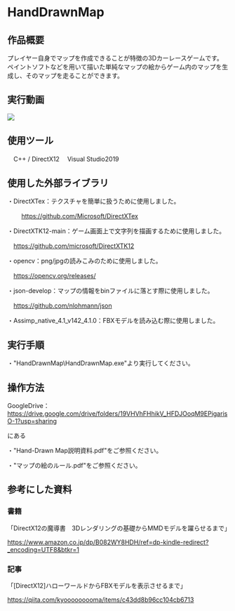 # HandDrawnMap
## 作品概要
プレイヤー自身でマップを作成できることが特徴の3Dカーレースゲームです。
ペイントソフトなどを用いて描いた単純なマップの絵からゲーム内のマップを生成し、そのマップを走ることができます。

## 実行動画
[![](https://img.youtube.com/vi/An4UryWPpGE/0.jpg)](https://www.youtube.com/watch?v=An4UryWPpGE)


## 使用ツール
　C++ / DirectX12 
　Visual Studio2019


## 使用した外部ライブラリ

・DirectXTex：テクスチャを簡単に扱うために使用しました。

　
　https://github.com/Microsoft/DirectXTex

・DirectXTK12-main：ゲーム画面上で文字列を描画するために使用しました。

　https://github.com/microsoft/DirectXTK12

・opencv：png/jpgの読みこみのために使用しました。

　https://opencv.org/releases/

・json-develop：マップの情報をbinファイルに落とす際に使用しました。

　https://github.com/nlohmann/json

・Assimp_native_4.1_v142_4.1.0：FBXモデルを読み込む際に使用しました。


## 実行手順
・"HandDrawnMap\HandDrawnMap.exe"より実行してください。


## 操作方法
GoogleDrive：https://drive.google.com/drive/folders/19VHVhFHhikV_HFDJOoqM9EPigarisO-1?usp=sharing

にある

・"Hand-Drawn Map説明資料.pdf"をご参照ください。

・"マップの絵のルール.pdf"をご参照ください。


## 参考にした資料
### 書籍
「DirectX12の魔導書　3Dレンダリングの基礎からMMDモデルを躍らせるまで」

https://www.amazon.co.jp/dp/B082WY8HDH/ref=dp-kindle-redirect?_encoding=UTF8&btkr=1

### 記事
「[DirectX12]ハローワールドからFBXモデルを表示させるまで」

https://qiita.com/kyooooooooma/items/c43dd8b96cc104cb6713


